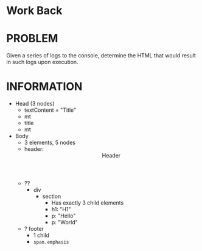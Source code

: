 # Work Back

# PROBLEM

Given a series of logs to the console, determine the HTML that would result in
such logs upon execution.

# INFORMATION

- Head (3 nodes)
  - textContent = "Title"
  - mt
  - title
  - mt
- Body
  - 3 elements, 5 nodes
  - header: <header>Header<header>
  - ??
    - div
      - section
        - Has exactly 3 child elements
        - h1: "H1"
        - p: "Hello"
        - p: "World"
  - ? footer
    - 1 child
    - `span.emphasis`
